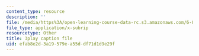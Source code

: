 ```yaml
---
content_type: resource
description: ''
file: /media/https%3A/open-learning-course-data-rc.s3.amazonaws.com/6-849-geometric-folding-algorithms-linkages-origami-polyhedra-fall-2012/efab8e2d3a19579ea55ddf71d1d9e29f_2X9Tv1bF2UM.vtt
file_type: application/x-subrip
resourcetype: Other
title: 3play caption file
uid: efab8e2d-3a19-579e-a55d-df71d1d9e29f
---
```

